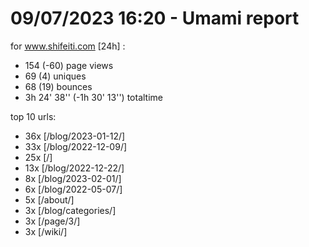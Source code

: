 # 09/07/2023 16:20 - Umami report
for www.shifeiti.com [24h] :

 - 154 (-60) page views
 - 69 (4) uniques
 - 68 (19) bounces
 - 3h 24' 38'' (-1h 30' 13'') totaltime


top 10 urls:
 - 36x [/blog/2023-01-12/]
 - 33x [/blog/2022-12-09/]
 - 25x [/]
 - 13x [/blog/2022-12-22/]
 - 8x [/blog/2023-02-01/]
 - 6x [/blog/2022-05-07/]
 - 5x [/about/]
 - 3x [/blog/categories/]
 - 3x [/page/3/]
 - 3x [/wiki/]


